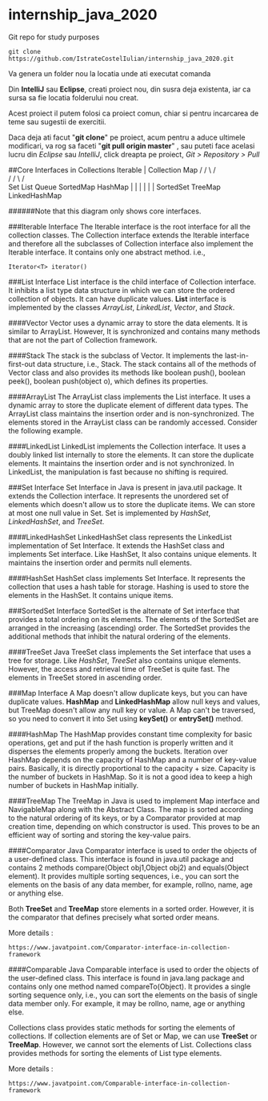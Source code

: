 # internship_java_2020
Git repo for study purposes

    git clone https://github.com/IstrateCostelIulian/internship_java_2020.git

Va genera un folder nou la locatia unde ati executat comanda

Din **IntelliJ** sau **Eclipse**, creati proiect nou, din susra deja existenta, 
iar ca sursa sa fie locatia folderului nou creat. 

Acest proiect il putem folosi ca proiect comun, chiar si pentru incarcarea de teme sau
sugestii de exercitii.

Daca deja ati facut "**git clone**" pe proiect, 
acum pentru a aduce ultimele modificari, va rog sa faceti 
"**git pull origin master**" , sau puteti face acelasi lucru din 
*Eclipse* sau *IntelliJ*, click dreapta pe proiect, *Git > Repository > Pull*


##Core Interfaces in Collections
                  Iterable
                     |
                 Collection                    Map
               /     /      \                /      \
              /     /        \              /        \
            Set    List    Queue       SortedMap    HashMap
             |                              |          |
             |                              |          |
          SortedSet                      TreeMap   LinkedHashMap

######Note that this diagram only shows core interfaces.

###Iterable Interface
The Iterable interface is the root interface for all the collection classes. The Collection interface extends
the Iterable interface and therefore all the subclasses of Collection interface also implement the Iterable interface.
It contains only one abstract method. i.e.,
    
    Iterator<T> iterator()


###List Interface
List interface is the child interface of Collection interface. It inhibits a list type data structure in which we can store
the ordered collection of objects. It can have duplicate values.
**List** interface is implemented by the classes *ArrayList*, *LinkedList*, *Vector*, and *Stack*.

####Vector
Vector uses a dynamic array to store the data elements. It is similar to ArrayList.
However, It is synchronized and contains many methods that are not the part of Collection framework.

####Stack
The stack is the subclass of Vector. It implements the last-in-first-out data structure, i.e., Stack.
The stack contains all of the methods of Vector class and also provides its methods like boolean push(),
 boolean peek(), boolean push(object o), which defines its properties.

####ArrayList
The ArrayList class implements the List interface. It uses a dynamic array to store the duplicate element of different data types.
The ArrayList class maintains the insertion order and is non-synchronized.
The elements stored in the ArrayList class can be randomly accessed. Consider the following example.

####LinkedList
LinkedList implements the Collection interface. It uses a doubly linked list internally to store the elements.
It can store the duplicate elements. It maintains the insertion order and is not synchronized.
In LinkedList, the manipulation is fast because no shifting is required.
 

###Set Interface
Set Interface in Java is present in java.util package. It extends the Collection interface.
It represents the unordered set of elements which doesn't allow us to store the duplicate items.
We can store at most one null value in Set. Set is implemented by *HashSet*, *LinkedHashSet*, and *TreeSet*.

####LinkedHashSet
LinkedHashSet class represents the LinkedList implementation of Set Interface.
It extends the HashSet class and implements Set interface.
Like HashSet, It also contains unique elements. It maintains the insertion order and permits null elements.

####HashSet
HashSet class implements Set Interface. It represents the collection that uses a hash table for storage.
Hashing is used to store the elements in the HashSet. It contains unique items.

###SortedSet Interface
    SortedSet is the alternate of Set interface that provides a total ordering on its elements.
    The elements of the SortedSet are arranged in the increasing (ascending) order.
    The SortedSet provides the additional methods that inhibit the natural ordering of the elements.

####TreeSet
Java TreeSet class implements the Set interface that uses a tree for storage.
Like *HashSet*, *TreeSet* also contains unique elements. However, the access and retrieval time of TreeSet is quite fast.
The elements in TreeSet stored in ascending order.


###Map Interface
A Map doesn't allow duplicate keys, but you can have duplicate values.
**HashMap** and **LinkedHashMap** allow null keys and values, but TreeMap doesn't allow any null key or value.
A Map can't be traversed, so you need to convert it into Set using **keySet()** or **entrySet()** method.

####HashMap 
The HashMap provides constant time complexity for basic operations, get and put if the hash function is properly written and
it disperses the elements properly among the buckets. Iteration over HashMap depends on the capacity of HashMap and
a number of key-value pairs. Basically, it is directly proportional to the capacity + size.
Capacity is the number of buckets in HashMap. So it is not a good idea to keep a high number of buckets in HashMap initially.

####TreeMap
The TreeMap in Java is used to implement Map interface and NavigableMap along with the Abstract Class.
The map is sorted according to the natural ordering of its keys, or by a Comparator provided at map creation time,
depending on which constructor is used. This proves to be an efficient way of sorting and storing the key-value pairs.

####Comparator
Java Comparator interface is used to order the objects of a user-defined class.
This interface is found in java.util package and contains 2 methods compare(Object obj1,Object obj2) and equals(Object element).
It provides multiple sorting sequences, i.e., you can sort the elements on the basis of any data member, 
for example, rollno, name, age or anything else.

Both **TreeSet** and **TreeMap** store elements in a sorted order.
However, it is the comparator that defines precisely what sorted order means.

More details :
 
    https://www.javatpoint.com/Comparator-interface-in-collection-framework


####Comparable
Java Comparable interface is used to order the objects of the user-defined class. 
This interface is found in java.lang package and contains only one method named compareTo(Object). It provides a single sorting sequence only, i.e., you can sort the elements on the basis of single data member only. For example, it may be rollno, name, age or anything else. 

Collections class provides static methods for sorting the elements of collections. 
If collection elements are of Set or Map, we can use **TreeSet** or **TreeMap**. 
However, we cannot sort the elements of List. 
Collections class provides methods for sorting the elements of List type elements.

More details : 
    
    https://www.javatpoint.com/Comparable-interface-in-collection-framework


